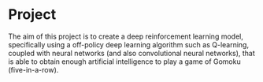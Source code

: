 # Project

The aim of this project is to create a deep reinforcement learning model, specifically using a off-policy deep learning algorithm such as Q-learning, coupled with neural networks (and also convolutional neural networks), that is able to obtain enough artificial intelligence to play a game of Gomoku (five-in-a-row).

